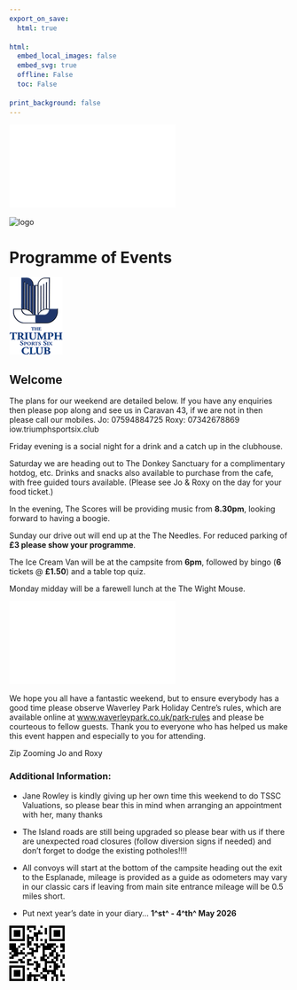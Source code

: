 ```yaml
---
export_on_save:
  html: true

html:
  embed_local_images: false
  embed_svg: true
  offline: False
  toc: False

print_background: false
---
```


![directions](/dev/26cw/programme/directions.md)

![logo](/dev/26cw/logo/rock.svg)

# Programme of Events

![tssc logo](/assets/TSSC%20Logo.GIF)

## Welcome

The plans for our weekend are detailed below. If you have any enquiries then please pop along and see us in Caravan 43, if we are not in then please call our mobiles.
Jo: 07594884725
Roxy: 07342678869
iow.triumphsportsix.club

Friday evening is a social night for a drink and a catch up in the clubhouse.

Saturday we are heading out to The Donkey Sanctuary for a complimentary hotdog, etc. Drinks and snacks also available to purchase from the cafe, with free guided tours available.
(Please see Jo & Roxy on the day for your food ticket.)

In the evening, The Scores will be providing music from **8.30pm**, looking forward to having a boogie.

Sunday our drive out will end up at the The Needles. For reduced parking of **£3 please show your programme**.

The Ice Cream Van will be at the campsite from **6pm**, followed by bingo (**6** tickets @ **£1.50**) and a table top quiz.

Monday midday will be a farewell lunch at the The Wight Mouse.

![time table](/dev/26cw/programme/timetable.md)

We hope you all have a fantastic weekend, but to ensure everybody has a good time please observe Waverley Park Holiday Centre’s rules, which are available online at www.waverleypark.co.uk/park-rules and please be courteous to fellow guests. Thank you to everyone who has helped us make this event happen and especially to you for attending.

Zip Zooming
Jo and Roxy

### Additional Information:

- Jane Rowley is kindly giving up her own time this weekend to do TSSC Valuations, so please bear this in mind when arranging an appointment with her, many thanks

- The Island roads are still being upgraded so please bear with us if there are unexpected road closures (follow diversion signs if needed) and don’t forget to dodge the existing potholes!!!!

- All convoys will start at the bottom of the campsite heading out the exit to the Esplanade, mileage is provided as a guide as odometers may vary in our classic cars if leaving from main site entrance mileage will be 0.5 miles short.

- Put next year’s date in your diary…
  **1^st^ - 4^th^ May 2026**

![qr code](/assets/qr.svg)
